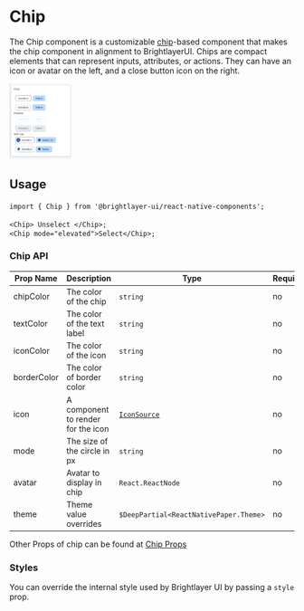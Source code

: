 # Chip

The Chip component is a customizable [chip](https://callstack.github.io/react-native-paper/docs/components/Chip/)-based component that makes the chip component in alignment to BrightlayerUI. Chips are compact elements that can represent inputs, attributes, or actions. They can have an icon or avatar on the left, and a close button icon on the right.

<img width="110" alt="Chipcomponent" src="./images/chip.png">

## Usage

```tsx
import { Chip } from '@brightlayer-ui/react-native-components';

<Chip> Unselect </Chip>;
<Chip mode="elevated">Select</Chip>;
```

### Chip API

| Prop Name   | Description                        | Type                                   | Required | Default |
| ----------- | ---------------------------------- | -------------------------------------- | -------- | ------- |
| chipColor   | The color of the chip              | `string`                               | no       |         |
| textColor   | The color of the text label        | `string`                               | no       |         |
| iconColor   | The color of the icon              | `string`                               | no       |         |
| borderColor | The color of border color          | `string`                               | no       |         |
| icon        | A component to render for the icon | [`IconSource`](./Icons.md)             | no       |         |
| mode        | The size of the circle in px       | `string`                               | no       |         |
| avatar      | Avatar to display in chip          | `React.ReactNode`                      | no       |         |
| theme       | Theme value overrides              | `$DeepPartial<ReactNativePaper.Theme>` | no       |         |

Other Props of chip can be found at [Chip Props](https://callstack.github.io/react-native-paper/docs/components/Chip/)

### Styles

You can override the internal style used by Brightlayer UI by passing a `style` prop.
